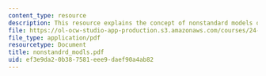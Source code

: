 ```yaml
---
content_type: resource
description: This resource explains the concept of nonstandard models of true arithmetic.
file: https://ol-ocw-studio-app-production.s3.amazonaws.com/courses/24-242-logic-ii-spring-2004/ef3e9da20b387581eee9daef90a4ab82_nonstandrd_modls.pdf
file_type: application/pdf
resourcetype: Document
title: nonstandrd_modls.pdf
uid: ef3e9da2-0b38-7581-eee9-daef90a4ab82
---
```

